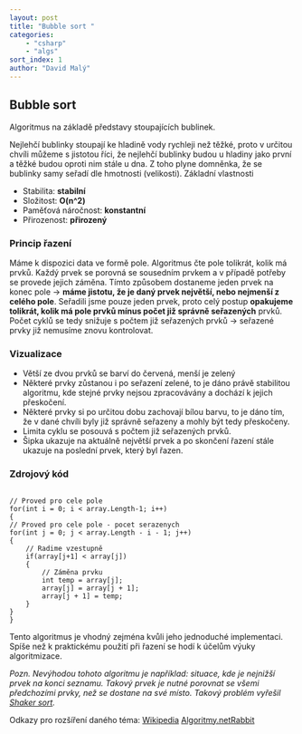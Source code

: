 ```yaml
---
layout: post
title: "Bubble sort "
categories:
    - "csharp"
    - "algs"
sort_index: 1
author: "David Malý"
--- 
```



## Bubble sort



Algoritmus na základě představy stoupajících bublinek.



Nejlehčí bublinky stoupají ke hladině vody rychleji než těžké, proto v určitou chvíli můžeme s jistotou říci, že nejlehčí bublinky budou u hladiny jako první a těžké budou oproti nim stále u dna. Z toho plyne domněnka, že se bublinky samy seřadí dle hmotnosti (velikosti).
Základní vlastnosti


- Stabilita: **stabilní**
- Složitost: **O(n^2)**
- Paměťová náročnost: **konstantní**
- Přirozenost: **přirozený**


### Princip řazení

Máme k dispozici data ve formě pole.
Algoritmus čte pole tolikrát, kolik má prvků. Každý prvek se porovná se sousedním prvkem a v případě potřeby se provede jejich záměna. Tímto způsobem dostaneme jeden prvek na konec pole -> **máme jistotu, že je daný prvek největší, nebo nejmenší z celého pole**.
Seřadili jsme pouze jeden prvek, proto celý postup **opakujeme tolikrát, kolik má pole prvků mínus počet již správně seřazených** prvků.
Počet cyklů se tedy snižuje s počtem již seřazených prvků -> seřazené prvky již nemusíme znovu kontrolovat.

### Vizualizace


- Větší ze dvou prvků se barví do červená, menší je zelený
- Některé prvky zůstanou i po seřazení zelené, to je dáno právě stabilitou algoritmu, kde stejné prvky nejsou zpracovávány a dochází k jejich přeskočení.
- Některé prvky si po určitou dobu zachovají bílou barvu, to je dáno tím, že v dané chvíli byly již správně seřazeny a mohly být tedy přeskočeny.
- Limita cyklu se posouvá s počtem již seřazených prvků.
- Šipka ukazuje na aktuálně největší prvek a po skončení řazení stále ukazuje na poslední prvek, který byl řazen.

 

### Zdrojový kód


```

// Proved pro cele pole
for(int i = 0; i < array.Length-1; i++)
{// Proved pro cele pole - pocet serazenychfor(int j = 0; j < array.Length - i - 1; j++){	// Radime vzestupně	if(array[j+1] < array[j])	{		// Záměna prvku		int temp = array[j];		array[j] = array[j + 1];		array[j + 1] = temp;	}}
}

```


Tento algoritmus je vhodný zejména kvůli jeho jednoduché implementaci. Spíše než k praktickému použití při řazení se hodí k účelům výuky algoritmizace.



*Pozn. Nevýhodou tohoto algoritmu je například: situace, kde je nejnižší prvek na konci seznamu. Takový prvek je nutné porovnat se všemi předchozími prvky, než se dostane na své místo. Takový problém vyřešil [Shaker sort](https://www.algoritmy.net/article/93/Shaker-sort).*




Odkazy pro rozšíření daného téma:
[Wikipedia](https://cs.wikipedia.org/wiki/Bublinkov%C3%A9_%C5%99azen%C3%AD)
[Algoritmy.net](https://www.algoritmy.net/article/3/Bubble-sort)[Rabbit](http://www.algolist.net/Algorithms/Sorting/Bubble_sort)

